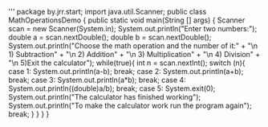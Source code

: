 '''
package by.jrr.start;
import java.util.Scanner;
public class MathOperationsDemo {
    public static void main(String [] args) {
        Scanner scan = new Scanner(System.in);
        System.out.println("Enter two numbers:");
        double a = scan.nextDouble();
        double b = scan.nextDouble();
        System.out.println("Choose the math operation and the number of it:" + "\n   1) Subtraction" +
                "\n   2) Addition" + "\n   3) Multiplication" + "\n   4) Division" + "\n   5)Exit the calculator");
        while(true){
            int n = scan.nextInt();
            switch (n){
                case 1:
                    System.out.println(a-b);
                    break;
                case 2:
                    System.out.println(a+b);
                    break;
                case 3:
                    System.out.println(a*b);
                    break;
                case 4:
                    System.out.println((double)a/b);
                    break;
                case 5:
                    System.exit(0);
                    System.out.println("The calculator has finished working");
                    System.out.println("To make the calculator work run the program again");
                    break;
            }
        }
    }
}
